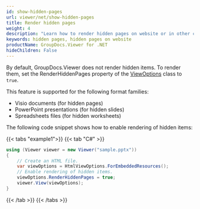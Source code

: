 ```yaml
---
id: show-hidden-pages
url: viewer/net/show-hidden-pages
title: Render hidden pages
weight: 4
description: "Learn how to render hidden pages on website or in other c# applications with GroupDocs.Viewer for .NET"
keywords: hidden pages, hidden pages on website
productName: GroupDocs.Viewer for .NET
hideChildren: False
---
```

By default, GroupDocs.Viewer does not render hidden items. To render them, set the RenderHiddenPages property of the [ViewOptions](https://reference.groupdocs.com/viewer/net/groupdocs.viewer.options/viewoptions/) class to `true`.

This feature is supported for the following format families:

* Visio documents (for hidden pages)
* PowerPoint presentations (for hidden slides)
* Spreadsheets files (for hidden worksheets)

The following code snippet shows how to enable rendering of hidden items:

{{< tabs "example1">}}
{{< tab "C#" >}}
```csharp
using (Viewer viewer = new Viewer("sample.pptx"))
{
    // Create an HTML file.
    var viewOptions = HtmlViewOptions.ForEmbeddedResources();
    // Enable rendering of hidden items.
    viewOptions.RenderHiddenPages = true;
    viewer.View(viewOptions); 
}
```
{{< /tab >}}
{{< /tabs >}}